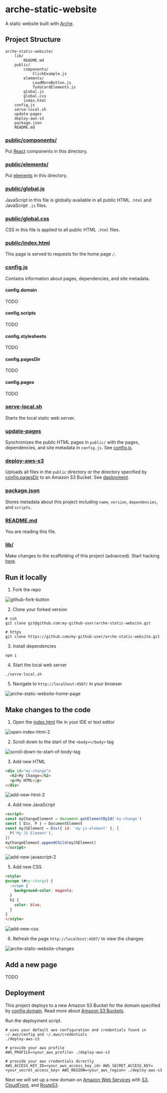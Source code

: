 # arche-static-website
A static website built with [Arche](https://github.com/richytong/arche?tab=readme-ov-file#arche).

## Project Structure

```
arche-static-website/
    lib/
        README.md
    public/
        components/
            ClickExample.js
        elements/
            LoadMoreButton.js
            TodoCardElements.js
        global.js
        global.css
        index.html
    config.js
    serve-local.sh
    update-pages
    deploy-aws-s3
    package.json
    README.md
```

### [public/components/](/public/components)

Put [React](https://react.dev/) components in this directory.

### [public/elements/](/public/elements)

Put [elements](https://developer.mozilla.org/en-US/docs/Web/API/Element) in this directory.

### [public/global.js](/public/global.js)

JavaScript in this file is globally available in all public HTML `.html` and JavaScript `.js` files.

### [public/global.css](/public/global.css)

CSS in this file is applied to all public HTML `.html` files.

### [public/index.html](/public/index.html)

This page is served to requests for the home page `/`.

### [config.js](/config.js)

Contains information about pages, dependencies, and site metadata.

#### config.domain

TODO

#### config.scripts

TODO

#### config.stylesheets

TODO

#### config.pagesDir

TODO

#### config.pages

TODO

### [serve-local.sh](/serve-local.sh)

Starts the local static web server.

### [update-pages](/update-pages)

Synchronizes the public HTML pages in `public/` with the pages, dependencies, and site metadata in `config.js`. See [config.js](#configjs).

### [deploy-aws-s3](/deploy-aws-s3)

Uploads all files in the `public` directory or the directory specified by [config.pagesDir](#configpagesdir) to an Amazon S3 Bucket. See [deployment](#deployment).

### [package.json](/package.json)

Stores metadata about this project including `name`, `version`, `dependencies`, and `scripts`.

### [README.md](/README.md)

You are reading this file.

### [lib/](/lib)

Make changes to the scaffolding of this project (advanced). Start hacking [here](/lib/README.md).

## Run it locally

1. Fork the repo

![github-fork-button](https://rubico.land/assets/github-fork-button.jpg)

2. Clone your forked version

```
# ssh
git clone git@github.com:my-github-user/arche-static-website.git

# https
git clone https://github.com/my-github-user/arche-static-website.git
```

3. Install dependencies

```
npm i
```

4. Start the local web server

```
./serve-local.sh
```

5. Navigate to `http://localhost:4507/` in your browser

![arche-static-website-home-page](https://rubico.land/assets/vanilla-static-website-home-page.jpg)

## Make changes to the code

1. Open the [index.html](/public/index.html) file in your IDE or text editor

![open-index-html-2](https://rubico.land/assets/open-index-html-2.jpg)

2. Scroll down to the start of the `<body></body>` tag

![scroll-down-to-start-of-body-tag](https://rubico.land/assets/scroll-down-to-start-of-body-tag.jpg)

3. Add new HTML

```html
<div id="my-change">
  <h2>My Change</h2>
  <p>My HTML</p>
</div>
```

![add-new-html-2](https://rubico.land/assets/add-new-html-2.jpg)

4. Add new JavaScript

```html
<script>
const myChangeElement = document.getElementById('my-change')
const { Div, P } = DocumentElement
const myJSElement = Div({ id: 'my-js-element' }, [
  P('My JS Element'),
])
myChangeElement.appendChild(myJSElement)
</script>
```

![add-new-javascript-2](https://rubico.land/assets/add-new-javascript-2.jpg)

5. Add new CSS

```html
<style>
@scope (#my-change) {
  :scope {
    background-color: magenta;
  }
  h2 {
    color: blue;
  }
}
</style>
```

![add-new-css](https://rubico.land/assets/add-new-css.jpg)

6. Refresh the page `http://localhost:4507/` to view the changes

![arche-static-website-changes](https://rubico.land/assets/vanilla-static-website-changes.jpg)

## Add a new page

TODO

## Deployment
This project deploys to a new Amazon S3 Bucket for the domain specified by [config.domain](#configdomain). Read more about [Amazon S3 Buckets](https://docs.aws.amazon.com/AmazonS3/latest/userguide/Welcome.html#BasicsBucket).

Run the deployment script.

```
# uses your default aws configuration and credentials found in ~/.aws/config and ~/.aws/credentials
./deploy-aws-s3

# provide your aws profile
AWS_PROFILE=<your_aws_profile> ./deploy-aws-s3

# provide your aws credentials directly
AWS_ACCESS_KEY_ID=<your_aws_access_key_id> AWS_SECRET_ACCESS_KEY=<your_secret_access_key> AWS_REGION=<your_aws_region> ./deploy-aws-s3
```

Next we will set up a new domain on [Amazon Web Services](https://aws.amazon.com/) with [S3](https://aws.amazon.com/s3/), [CloudFront](https://aws.amazon.com/cloudfront/), and [Route53](https://aws.amazon.com/route53/).

